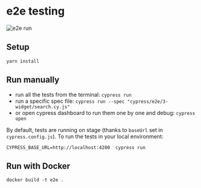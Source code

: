# e2e testing

![e2e run](https://github.com/nuclia/e2e/actions/workflows/run-e2e.yml/badge.svg)

## Setup

```
yarn install
```

## Run manually

- run all the tests from the terminal: ```cypress run```
- run a specific spec file: ```cypress run --spec "cypress/e2e/3-widget/search.cy.js"```
- or open cypress dashboard to run them one by one and debug: ```cypress open```

By default, tests are running on stage (thanks to `baseUrl` set in `cypress.config.js`). 
To run the tests in your local environment:
```shell
CYPRESS_BASE_URL=http://localhost:4200  cypress run
```

## Run with Docker

```
docker build -t e2e .
```
